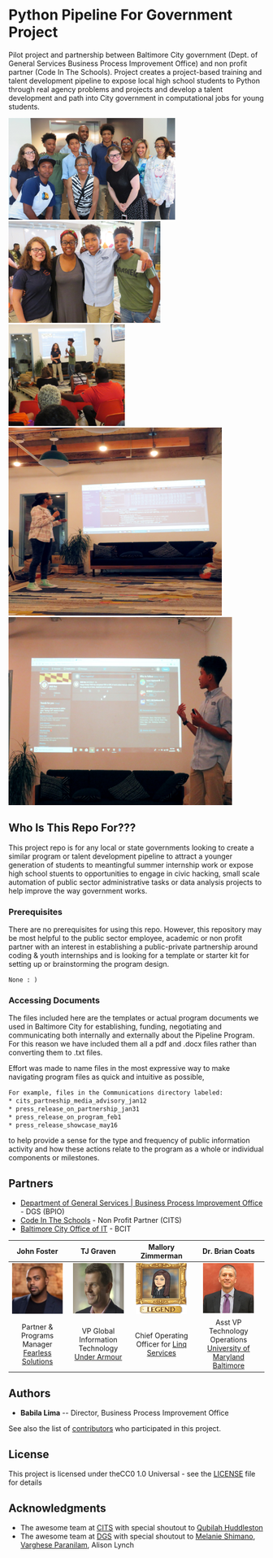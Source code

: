 # Python Pipeline For Government Project

Pilot project and partnership between Baltimore City government (Dept. of General Services Business Process Improvement Office) and non profit partner (Code In The Schools). Project creates a project-based training and talent development pipeline to expose local high school students to Python through real agency problems and projects and develop a talent development and path into City government in computational jobs for young students.  

<img src='Media_and_Photos/CITSDGS_2.jpg' height=200> <img src='Media_and_Photos/CITSDGS_3.jpg' height=200> <img src='Media_and_Photos/CITSDGS_4.jpg' height=200>
<img src='Media_and_Photos/CITSDGS_15.jpg' height=370 width=420> <img src='Media_and_Photos/CITSDGS_16.jpg' height=370 width=440>  

## Who Is This Repo For???

This project repo is for any local or state governments looking to create a similar program or talent development pipeline to attract a younger generation of students to meantingful summer internship work or expose high school stuents to opportunities to engage in civic hacking, small scale automation of public sector administrative tasks or data analysis projects to help improve the way government works.

### Prerequisites

There are no prerequisites for using this repo. However, this repository may be most helpful to the public sector employee, academic or non profit partner with an interest in establishing a public-private partnership around coding & youth internships and is looking for a template or starter kit for setting up or brainstorming the program design.
```
None : )
```

### Accessing Documents

The files included here are the templates or actual program documents we used in Baltimore City for establishing, funding, negotiating and communicating both internally and externally about the Pipeline Program.  For this reason we have included them all a pdf and .docx files rather than converting them to .txt files.  

Effort was made to name files in the most expressive way to make navigating program files as quick and intuitive as possible,
```
For example, files in the Communications directory labeled:
* cits_partneship_media_advisory_jan12
* press_release_on_partnership_jan31
* press_release_on_program_feb1
* press_release_showcase_may16
```
to help provide a sense for the type and frequency of public information activity and how these actions relate to the program as a whole or individual components or milestones.


## Partners

* [Department of General Services | Business Process Improvement Office](https://generalservices.baltimorecity.gov/business-process-improvement-office) - DGS (BPIO)
* [Code In The Schools](https://www.codeintheschools.org/) - Non Profit Partner (CITS)
* [Baltimore City Office of IT](https://moit.baltimorecity.gov/) - BCIT

John Foster                |  TJ Graven                |  Mallory Zimmerman        |  Dr. Brian Coats                
:-------------------------:|:-------------------------:|:-------------------------:|:-------------------------:
 <img src='Media_and_Photos/Headshots/frl.png' height=100 width=100> | <img src='Media_and_Photos/Headshots/ua.png' height=100 width=100> | <img src='Media_and_Photos/Headshots/lnq.png' height=100 width=100> | <img src='Media_and_Photos/Headshots/umb.png' height=100 width=100>                     |                                             
Partner & Programs Manager [Fearless Solutions](http://fearless.tech/) | VP Global Information Technology [Under Armour](https://www.underarmour.com/en-us/) | Chief Operating Officer for [Linq Services](https://www.linqservices.com/) | Asst VP Technology Operations [University of Maryland Baltimore](http://www.umaryland.edu/)                       
                       



## Authors

* **Babila Lima**  -- Director, Business Process Improvement Office

See also the list of [contributors](https://github.com/brl1906/PythonPipelineProgram/blob/master/Initiation_Planning/project_contributors_list.txt) who participated in this project.

## License

This project is licensed under theCC0 1.0 Universal - see the [LICENSE](https://github.com/brl1906/PythonPipelineProgram/blob/master/License.txt) file for details

## Acknowledgments

* The awesome team at [CITS](https://www.codeintheschools.org/staff/) with special shoutout to [Qubilah Huddleston](https://twitter.com/sistershabazz?lang=en)
* The awesome team at [DGS](https://generalservices.baltimorecity.gov/) with special shoutout to [Melanie Shimano](https://twitter.com/melanieshimano?lang=en), [Varghese Paranilam](https://twitter.com/parnel031?lang=en), Alison Lynch
